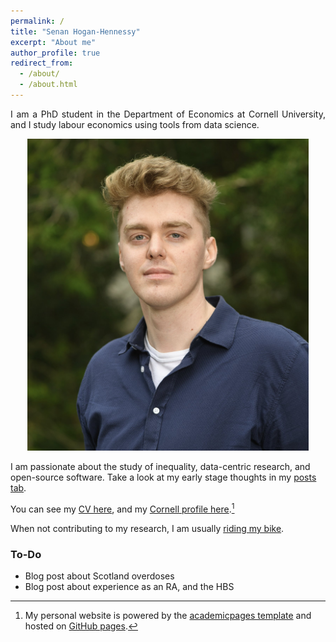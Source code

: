 ```yaml
---
permalink: /
title: "Senan Hogan-Hennessy"
excerpt: "About me"
author_profile: true
redirect_from: 
  - /about/
  - /about.html
---
```


<p align="justify">
  I am a PhD student in the Department of Economics at Cornell University, and I study labour economics using tools from data science.

  <p style="text-align:center;">
      <img src="../images/profile-large.jpg"
    alt="Headshot October 2021, Senan Hogan-Hennessy"
    width="450"
    height="499.5">
  </p>

  I am passionate about the study of inequality, data-centric research, and open-source software.
  Take a look at my early stage thoughts in my [posts tab](https://shoganhennessy.github.io/year-archive/).

  You can see my [CV here](https://shoganhennessy.github.io/files/cv/cv-shoganhennessy.pdf), and my [Cornell profile here](https://economics.cornell.edu/senan-hogan-hennessy).[^1]

  When not contributing to my research, I am usually [riding my bike](https://shoganhennessy.github.io/cycling/).

  [^1]: My personal website is powered by the [academicpages template](https://github.com/academicpages/academicpages.github.io) and hosted on [GitHub pages](https://pages.github.com).
</p>

### To-Do

- Blog post about Scotland overdoses
- Blog post about experience as an RA, and the HBS
